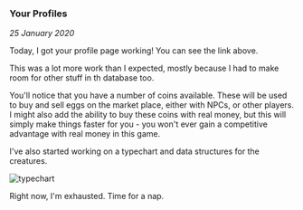 ### Your Profiles

_25 January 2020_

Today, I got your profile page working! You can see the link above.

This was a lot more work than I expected, mostly because I had to make room for other stuff in th database too.

You'll notice that you have a number of coins available. These will be used to buy and sell eggs on the market place, either with NPCs, or other players. I might also add the ability to buy these coins with real money, but this will simply make things faster for you - you won't ever gain a competitive advantage with real money in this game.

I've also started working on a typechart and data structures for the creatures.

![typechart](/content/img/type.png)

Right now, I'm exhausted. Time for a nap.


